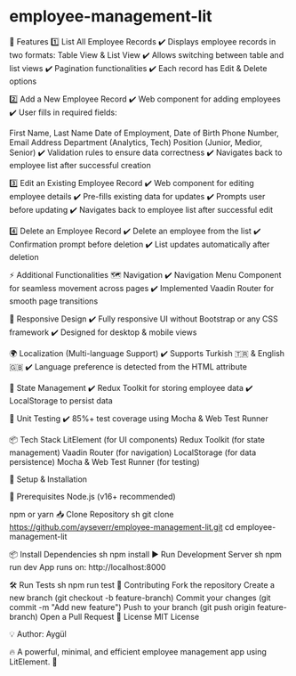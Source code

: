 # employee-management-lit
📌 Features
1️⃣ List All Employee Records
✔️ Displays employee records in two formats: Table View & List View
✔️ Allows switching between table and list views
✔️ Pagination functionalities
✔️ Each record has Edit & Delete options

2️⃣ Add a New Employee Record
✔️ Web component for adding employees
✔️ User fills in required fields:

First Name, Last Name
Date of Employment, Date of Birth
Phone Number, Email Address
Department (Analytics, Tech)
Position (Junior, Medior, Senior)
✔️ Validation rules to ensure data correctness
✔️ Navigates back to employee list after successful creation

3️⃣ Edit an Existing Employee Record
✔️ Web component for editing employee details
✔️ Pre-fills existing data for updates
✔️ Prompts user before updating
✔️ Navigates back to employee list after successful edit

4️⃣ Delete an Employee Record
✔️ Delete an employee from the list
✔️ Confirmation prompt before deletion
✔️ List updates automatically after deletion

⚡ Additional Functionalities
🗺️ Navigation
✔️ Navigation Menu Component for seamless movement across pages
✔️ Implemented Vaadin Router for smooth page transitions

📱 Responsive Design
✔️ Fully responsive UI without Bootstrap or any CSS framework
✔️ Designed for desktop & mobile views

🌍 Localization (Multi-language Support)
✔️ Supports Turkish 🇹🇷 & English 🇬🇧
✔️ Language preference is detected from the HTML <lang> attribute


💾 State Management
✔️ Redux Toolkit for storing employee data
✔️ LocalStorage to persist data

🧪 Unit Testing
✔️ 85%+ test coverage using Mocha & Web Test Runner


📦 Tech Stack
LitElement (for UI components)
Redux Toolkit (for state management)
Vaadin Router (for navigation)
LocalStorage (for data persistence)
Mocha & Web Test Runner (for testing)

🚀 Setup & Installation

🔧 Prerequisites
Node.js (v16+ recommended)

npm or yarn
📥 Clone Repository
sh
git clone https://github.com/ayseverr/employee-management-lit.git
cd employee-management-lit

📦 Install Dependencies
sh
npm install
▶️ Run Development Server
sh
npm run dev
App runs on: http://localhost:8000

🛠️ Run Tests
sh
npm run test
📝 Contributing
Fork the repository
Create a new branch (git checkout -b feature-branch)
Commit your changes (git commit -m "Add new feature")
Push to your branch (git push origin feature-branch)
Open a Pull Request
📜 License
MIT License

💡 Author: Aygül

🔥 A powerful, minimal, and efficient employee management app using LitElement. 🚀
